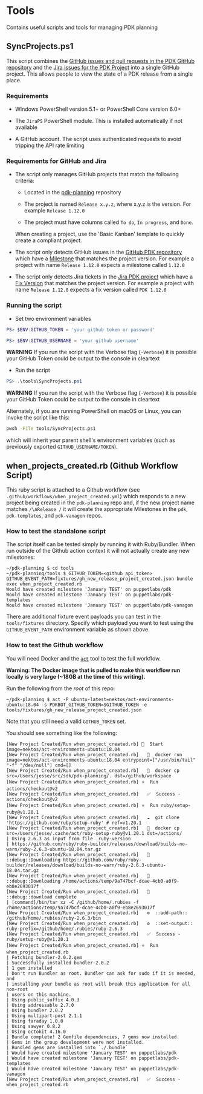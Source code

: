 # Tools

Contains useful scripts and tools for managing PDK planning

## SyncProjects.ps1

This script combines the [GitHub issues and pull requests in the PDK GitHub repository](https://github.com/puppetlabs/pdk) and the [Jira issues for the PDK Project](https://tickets.puppetlabs.com/projects/PDK/issues) into a single GitHub project. This allows people to view the state of a PDK release from a single place.

### Requirements

* Windows PowerShell version 5.1+ or PowerShell Core version 6.0+

* The `JiraPS` PowerShell module. This is installed automatically if not available

* A GitHub account. The script uses authenticated requests to avoid tripping the API rate limiting

### Requirements for GitHub and Jira

* The script only manages GitHub projects that match the following criteria:

  * Located in the [pdk-planning](https://github.com/puppetlabs/pdk-planning) repository

  * The project is named `Release x.y.z`, where x.y.z is the version.  For example `Release 1.12.0`

  * The project must have columns called `To do`, `In progress`, and `Done`.

  When creating a project, use the 'Basic Kanban' template to quickly create a compliant project.

* The script only detects GitHub issues in the [GitHub PDK repository](https://github.com/puppetlabs/pdk) which have a [Milestone](https://github.com/puppetlabs/pdk/milestones) that matches the project version.  For example a project with name `Release 1.12.0` expects a milestone called `1.12.0`

* The script only detects Jira tickets in the [Jira PDK project](https://tickets.puppetlabs.com/projects/PDK/issues) which have a [Fix Version](https://tickets.puppetlabs.com/projects/PDK?selectedItem=com.atlassian.jira.jira-projects-plugin:release-page&status=released-unreleased&contains=PDK) that matches the project version.  For example a project with name `Release 1.12.0` expects a fix version called `PDK 1.12.0`

### Running the script

* Set two environment variables

``` powershell
PS> $ENV:GITHUB_TOKEN = 'your github token or password'

PS> $ENV:GITHUB_USERNAME = 'your github username'
```

**WARNING** If you run the script with the Verbose flag (`-Verbose`) it is possible your GitHub Token could be output to the console in cleartext

* Run the script

``` powershell
PS> .\tools\SyncProjects.ps1
```

**WARNING** If you run the script with the Verbose flag (`-Verbose`) it is possible your GitHub Token could be output to the console in cleartext

Alternately, if you are running PowerShell on macOS or Linux, you can invoke the script like this:

```bash
pwsh -File tools/SyncProjects.ps1
```

which will inherit your parent shell's environment variables (such as previously exported `GITHUB_USERNAME/TOKEN`).

## when\_projects\_created.rb (Github Workflow Script)

This ruby script is attached to a Github workflow (see `.github/workflows/when_project_created.yml`) which responds
to a new project being created in the `pdk-planning` repo and, if the new project name matches `/\ARelease /` it
will create the appropriate Milestones in the `pdk`, `pdk-templates`, and `pdk-vanagon` repos.

### How to test the standalone script

The script itself can be tested simply by running it with Ruby/Bundler. When run outside of the Github action context
it will not actually create any new milestones:

```
~/pdk-planning $ cd tools
~/pdk-planning/tools $ GITHUB_TOKEN=<github_api_token> GITHUB_EVENT_PATH=fixtures/gh_new_release_project_created.json bundle exec when_project_created.rb
Would have created milestone 'January TEST' on puppetlabs/pdk
Would have created milestone 'January TEST' on puppetlabs/pdk-templates
Would have created milestone 'January TEST' on puppetlabs/pdk-vanagon
```

There are additional fixture event payloads you can test in the `tools/fixtures` directory. Specify which payload
you want to test using the `GITHUB_EVENT_PATH` environment variable as shown above.

### How to test the Github workflow

You will need Docker and the [`act`](https://github.com/nektos/act#installation) tool to test the full workflow.

**Warning: The Docker image that is pulled to make this workflow run locally is very large (~18GB at the time of this writing).**

Run the following from the _root_ of this repo:

```
~/pdk-planning $ act -P ubuntu-latest=nektos/act-environments-ubuntu:18.04 -s PDKBOT_GITHUB_TOKEN=$GITHUB_TOKEN -e tools/fixtures/gh_new_release_project_created.json
```

Note that you still need a valid `GITHUB_TOKEN` set.

You should see something like the following:

```
[New Project Created/Run when_project_created.rb] 🚀  Start image=nektos/act-environments-ubuntu:18.04
[New Project Created/Run when_project_created.rb]   🐳  docker run image=nektos/act-environments-ubuntu:18.04 entrypoint=["/usr/bin/tail" "-f" "/dev/null"] cmd=[]
[New Project Created/Run when_project_created.rb]   🐳  docker cp src=/Users/jesse/src/sdk/pdk-planning/. dst=/github/workspace
[New Project Created/Run when_project_created.rb] ⭐  Run actions/checkout@v2
[New Project Created/Run when_project_created.rb]   ✅  Success - actions/checkout@v2
[New Project Created/Run when_project_created.rb] ⭐  Run ruby/setup-ruby@v1.20.1
[New Project Created/Run when_project_created.rb]   ☁  git clone 'https://github.com/ruby/setup-ruby' # ref=v1.20.1
[New Project Created/Run when_project_created.rb]   🐳  docker cp src=/Users/jesse/.cache/act/ruby-setup-ruby@v1.20.1 dst=/actions/
| Using 2.6.3 as input from file .ruby-version
| https://github.com/ruby/ruby-builder/releases/download/builds-no-warn/ruby-2.6.3-ubuntu-18.04.tar.gz
[New Project Created/Run when_project_created.rb]   💬  ::debug::Downloading https://github.com/ruby/ruby-builder/releases/download/builds-no-warn/ruby-2.6.3-ubuntu-18.04.tar.gz
[New Project Created/Run when_project_created.rb]   💬  ::debug::Downloading /home/actions/temp/9a747bcf-dcae-4cb0-a0f9-eb8e2693017f
[New Project Created/Run when_project_created.rb]   💬  ::debug::download complete
| [command]/bin/tar xz -C /github/home/.rubies -f /home/actions/temp/9a747bcf-dcae-4cb0-a0f9-eb8e2693017f
[New Project Created/Run when_project_created.rb]   ⚙  ::add-path:: /github/home/.rubies/ruby-2.6.3/bin
[New Project Created/Run when_project_created.rb]   ⚙  ::set-output:: ruby-prefix=/github/home/.rubies/ruby-2.6.3
[New Project Created/Run when_project_created.rb]   ✅  Success - ruby/setup-ruby@v1.20.1
[New Project Created/Run when_project_created.rb] ⭐  Run when_project_created.rb
| Fetching bundler-2.0.2.gem
| Successfully installed bundler-2.0.2
| 1 gem installed
| Don't run Bundler as root. Bundler can ask for sudo if it is needed, and
| installing your bundle as root will break this application for all non-root
| users on this machine.
| Using public_suffix 4.0.3
| Using addressable 2.7.0
| Using bundler 2.0.2
| Using multipart-post 2.1.1
| Using faraday 1.0.0
| Using sawyer 0.8.2
| Using octokit 4.16.0
| Bundle complete! 2 Gemfile dependencies, 7 gems now installed.
| Gems in the group development were not installed.
| Bundled gems are installed into `./.bundle`
| Would have created milestone 'January TEST' on puppetlabs/pdk
| Would have created milestone 'January TEST' on puppetlabs/pdk-templates
| Would have created milestone 'January TEST' on puppetlabs/pdk-vanagon
[New Project Created/Run when_project_created.rb]   ✅  Success - when_project_created.rb
```
